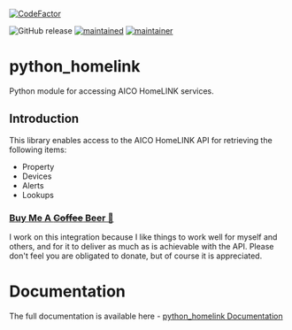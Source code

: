 [![CodeFactor](https://www.codefactor.io/repository/github/rogerselwyn/python_homelink/badge)](https://www.codefactor.io/repository/github/rogerselwyn/python_homelink)

![GitHub release](https://img.shields.io/github/v/release/RogerSelwyn/python_homelink) [![maintained](https://img.shields.io/maintenance/yes/2023.svg)](#)
[![maintainer](https://img.shields.io/badge/maintainer-%20%40RogerSelwyn-blue.svg)](https://github.com/RogerSelwyn)

# python_homelink
Python module for accessing AICO HomeLINK services.

## Introduction

This library enables access to the AICO HomeLINK API for retrieving the following items:
* Property
* Devices
* Alerts
* Lookups

### [Buy Me A ~~Coffee~~ Beer 🍻](https://buymeacoffee.com/rogtp)
I work on this integration because I like things to work well for myself and others, and for it to deliver as much as is achievable with the API. Please don't feel you are obligated to donate, but of course it is appreciated.

# Documentation

The full documentation is available here - [python_homelink Documentation](https://rogerselwyn.github.io/python_homelink/)
